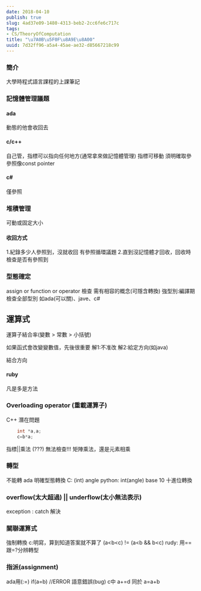 ```yaml
---
date: 2018-04-10
publish: true
slug: 4ad37e09-1480-4313-beb2-2cc6fe6c717c
tags:
- CS/TheoryOfComputation
title: "\u7A0B\u5F0F\u8A9E\u8A00"
uuid: 7d32ff96-a5a4-45ae-ae32-d85667218c99
---
```

### 簡介

大學時程式語言課程的上課筆記

### 記憶體管理議題

#### ada

動態的他會收回去

#### c/c++

自己管，指標可以指向任何地方(通常拿來做記憶體管理)
指標可移動
須明確取參
參照像const pointer

#### c#

僅參照

### 堆積管理

可動或固定大小

#### 收回方式

1.紀錄多少人參照到，沒就收回
有參照循環議題
2.直到沒記憶體才回收，回收時檢查是否有參照到

### 型態確定

assign or function or operator 檢查
需有相容的概念(可隱含轉換)
強型別:編譯期檢查全部型別 如ada(可以關)、jave、c#

## 運算式

運算子結合率(變數 > 常數 > 小括號)

如果函式會改變變數值，先後很重要
解1:不准改
解2:給定方向(如java)

結合方向

#### ruby

凡是多是方法

### Overloading operator (重載運算子)

C++
潛在問題

```c++
    int *a,a;
    c=b*a;
```

指標||乘法 (???)
無法檢查!!!
矩陣乘法，還是元素相乘

### 轉型

不能轉
ada
明確型態轉換
C: (int) angle
python: int(angle) base 10 十進位轉換

### overflow(太大超過) || underflow(太小無法表示)

exception : catch 解決

### 關聯運算式

強制轉換
c:明寫，算到知道答案就不算了
(a<b<c) != (a<b && b<c)
rudy: 用== 跟=?分辨轉型

### 指派(assignment)

ada用(:=)
if(a=b) //ERROR 語意錯誤(bug)
c中 a+=d 同於 a=a+b
